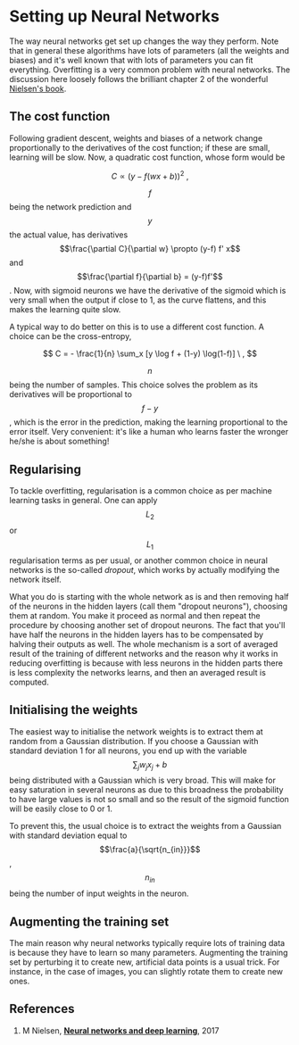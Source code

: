 # Setting up Neural Networks

The way neural networks get set up changes the way they perform. Note that in general these algorithms have lots of parameters \(all the weights and biases\) and it's well known that with lots of parameters you can fit everything. Overfitting is a very common problem with neural networks. The discussion here loosely follows the brilliant chapter 2 of the wonderful [Nielsen's book](setting-up-neural-networks.md#references).

## The cost function

Following gradient descent, weights and biases of a network change proportionally to the derivatives of the cost function; if these are small, learning will be slow. Now, a quadratic cost function, whose form would be

$$
C \propto (y-f(wx+b))^2 \ ,
$$

$$f$$being the network prediction and$$y$$the actual value, has derivatives $$\frac{\partial C}{\partial w} \propto (y-f) f' x$$and$$\frac{\partial f}{\partial b} = (y-f)f'$$. Now, with sigmoid neurons we have the derivative of the sigmoid which is very small when the output if close to 1, as the curve flattens, and this makes the learning quite slow.

A typical way to do better on this is to use a different cost function. A choice can be the cross-entropy,

$$
C = - \frac{1}{n} \sum_x [y \log f + (1-y) \log(1-f)] \ ,
$$

$$n$$being the number of samples. This choice solves the problem as its derivatives will be proportional to$$f - y$$, which is the error in the prediction, making the learning proportional to the error itself. Very convenient: it's like a human who learns faster the wronger he/she is about something!

## Regularising

To tackle overfitting, regularisation is a common choice as per machine learning tasks in general. One can apply$$L_2$$or$$L_1$$regularisation terms as per usual, or another common choice in neural networks is the so-called _dropout_, which works by actually modifying the network itself.

What you do is starting with the whole network as is and then removing half of the neurons in the hidden layers \(call them "dropout neurons"\), choosing them at random. You make it proceed as normal and then repeat the procedure by choosing another set of dropout neurons. The fact that you'll have half the neurons in the hidden layers has to be compensated by halving their outputs as well. The whole mechanism is a sort of averaged result of the training of different networks and the reason why it works in reducing overfitting is because with less neurons in the hidden parts there is less complexity the networks learns, and then an averaged result is computed.

## Initialising the weights

The easiest way to initialise the network weights is to extract them at random from a Gaussian distribution. If you choose a Gaussian with standard deviation 1 for all neurons, you end up with the variable $$\sum_j w_j x_j + b$$being distributed with a Gaussian which is very broad. This will make for easy saturation in several neurons as due to this broadness the probability to have large values is not so small and so the result of the sigmoid function will be easily close to 0 or 1.

To prevent this, the usual choice is to extract the weights from a Gaussian with standard deviation equal to $$\frac{a}{\sqrt{n_{in}}}$$, $$n_{in}$$being the number of input weights in the neuron.

## Augmenting the training set

The main reason why neural networks typically require lots of training data is because they have to learn so many parameters. Augmenting the training set by perturbing it to create new, artificial data points is a usual trick. For instance, in the case of images, you can slightly rotate them to create new ones.

## References

1. M Nielsen, [**Neural networks and deep learning**](http://neuralnetworksanddeeplearning.com/), 2017

